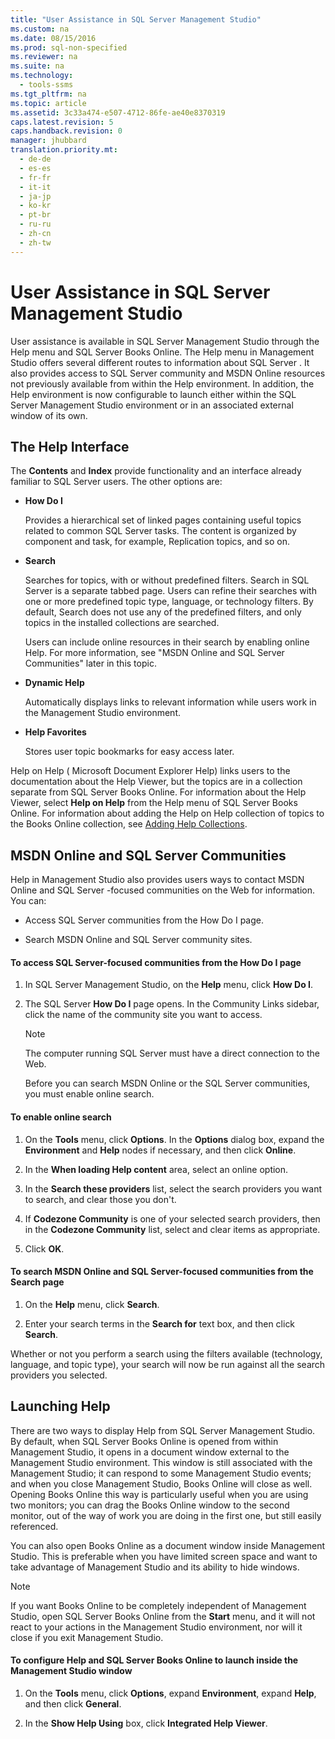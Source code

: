 ```yaml
---
title: "User Assistance in SQL Server Management Studio"
ms.custom: na
ms.date: 08/15/2016
ms.prod: sql-non-specified
ms.reviewer: na
ms.suite: na
ms.technology: 
  - tools-ssms
ms.tgt_pltfrm: na
ms.topic: article
ms.assetid: 3c33a474-e507-4712-86fe-ae40e8370319
caps.latest.revision: 5
caps.handback.revision: 0
manager: jhubbard
translation.priority.mt: 
  - de-de
  - es-es
  - fr-fr
  - it-it
  - ja-jp
  - ko-kr
  - pt-br
  - ru-ru
  - zh-cn
  - zh-tw
---
```

# User Assistance in SQL Server Management Studio
User assistance is available in SQL Server Management Studio through the Help menu and  SQL Server  Books Online. The Help menu in Management Studio offers several different routes to information about  SQL Server . It also provides access to  SQL Server  community and MSDN Online resources not previously available from within the Help environment. In addition, the Help environment is now configurable to launch either within the SQL Server Management Studio environment or in an associated external window of its own.  
  
## The Help Interface  
The **Contents** and **Index** provide functionality and an interface already familiar to  SQL Server  users. The other options are:  
  
-   **How Do I**  
  
    Provides a hierarchical set of linked pages containing useful topics related to common  SQL Server  tasks. The content is organized by component and task, for example, Replication topics, and so on.  
  
-   **Search**  
  
    Searches for topics, with or without predefined filters. Search in  SQL Server  is a separate tabbed page. Users can refine their searches with one or more predefined topic type, language, or technology filters. By default, Search does not use any of the predefined filters, and only topics in the installed collections are searched.  
  
    Users can include online resources in their search by enabling online Help. For more information, see "MSDN Online and  SQL Server  Communities" later in this topic.  
  
-   **Dynamic Help**  
  
    Automatically displays links to relevant information while users work in the Management Studio environment.  
  
-   **Help Favorites**  
  
    Stores user topic bookmarks for easy access later.  
  
Help on Help ( Microsoft  Document Explorer Help) links users to the documentation about the Help Viewer, but the topics are in a collection separate from  SQL Server  Books Online. For information about the Help Viewer, select **Help on Help** from the Help menu of  SQL Server  Books Online. For information about adding the Help on Help collection of topics to the Books Online collection, see [Adding Help Collections](assetId:///ef798cc8-87cf-4d60-a7bf-9e061bdd0052).  
  
## MSDN Online and SQL Server Communities  
Help in Management Studio also provides users ways to contact MSDN Online and  SQL Server -focused communities on the Web for information. You can:  
  
-   Access  SQL Server  communities from the How Do I page.  
  
-   Search MSDN Online and  SQL Server  community sites.  
  
#### To access SQL Server-focused communities from the How Do I page  
  
1.  In SQL Server Management Studio, on the **Help** menu, click **How Do I**.  
  
2.  The  SQL Server  **How Do I** page opens. In the Community Links sidebar, click the name of the community site you want to access.  
  
    > [!NOTE]  
    > The computer running  SQL Server  must have a direct connection to the Web.  
  
    Before you can search MSDN Online or the  SQL Server  communities, you must enable online search.  
  
#### To enable online search  
  
1.  On the **Tools** menu, click **Options**. In the **Options** dialog box, expand the **Environment** and **Help** nodes if necessary, and then click **Online**.  
  
2.  In the **When loading Help content** area, select an online option.  
  
3.  In the **Search these providers** list, select the search providers you want to search, and clear those you don't.  
  
4.  If **Codezone Community** is one of your selected search providers, then in the **Codezone Community** list, select and clear items as appropriate.  
  
5.  Click **OK**.  
  
#### To search MSDN Online and SQL Server-focused communities from the Search page  
  
1.  On the **Help** menu, click **Search**.  
  
2.  Enter your search terms in the **Search for** text box, and then click **Search**.  
  
Whether or not you perform a search using the filters available (technology, language, and topic type), your search will now be run against all the search providers you selected.  
  
## Launching Help  
There are two ways to display Help from SQL Server Management Studio. By default, when  SQL Server  Books Online is opened from within Management Studio, it opens in a document window external to the Management Studio environment. This window is still associated with the Management Studio; it can respond to some Management Studio events; and when you close Management Studio, Books Online will close as well. Opening Books Online this way is particularly useful when you are using two monitors; you can drag the Books Online window to the second monitor, out of the way of work you are doing in the first one, but still easily referenced.  
  
You can also open Books Online as a document window inside Management Studio. This is preferable when you have limited screen space and want to take advantage of Management Studio and its ability to hide windows.  
  
> [!NOTE]  
> If you want Books Online to be completely independent of Management Studio, open  SQL Server  Books Online from the **Start** menu, and it will not react to your actions in the Management Studio environment, nor will it close if you exit Management Studio.  
  
#### To configure Help and SQL Server Books Online to launch inside the Management Studio window  
  
1.  On the **Tools** menu, click **Options**, expand **Environment**, expand **Help**, and then click **General**.  
  
2.  In the **Show Help Using** box, click **Integrated Help Viewer**.  
  
